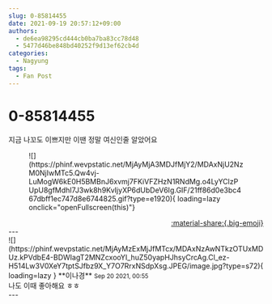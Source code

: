 ```yaml
---
slug: 0-85814455
date: 2021-09-19 20:57:12+09:00
authors:
  - de6ea98295cd444cb0ba7ba83cc78d48
  - 5477d46be848bd40252f9d13ef62cb4d
categories:
  - Nagyung
tags:
  - Fan Post
---
```


# 0-85814455

<div class="post-container" markdown="1">
<div class="content-container md-sidebar__scrollwrap" markdown="1">

지금 나꼬도 이쁘지만 이땐 정말 여신인줄 알았어요
<figure markdown="1">
![](https://phinf.wevpstatic.net/MjAyMjA3MDJfMjY2/MDAxNjU2NzM0NjIwMTc5.Qw4vj-LuMogW6kE0H5BMBnJ6xvmj7FKiVFZHzN1RNdMg.o4LyYClzPUpU8gfMdhI7J3wk8h9KvIjyXP6dUbDeV6Ig.GIF/21ff86d0e3bc467dbff1ec747d8e6744825.gif?type=e1920){ loading=lazy onclick="openFullscreen(this)"}
</figure>


</div>
</div>

<div style="text-align: right;" markdown="1">
<a href="https://weverse.io/fromis9/fanpost/0-85814455" style="text-align: right;">:material-share:{.big-emoji}</a>
</div>
---

<div class="comments-container md-sidebar__scrollwrap" markdown="1">
<div class="comment" markdown="1">
<div class='id-container' markdown="1">
![](https://phinf.wevpstatic.net/MjAyMzExMjJfMTcx/MDAxNzAwNTkzOTUxMDUz.kPVdbE4-BDWIagT2MNZcxooYI_huZ50yapHJhsyCrcAg.Cl_ez-H514Lw3V0XeY7tptSJfbz9X_Y7O7RrxNSdpXsg.JPEG/image.jpg?type=s72){ loading=lazy }
**<span class="artist">이나경</span>** <small>Sep 20 2021, 00:55</small><br>
</div>
<div class='comment-body' markdown="1">
나도 이때 좋아해요 ㅎㅎ
</div>
</div>
</div>
---
